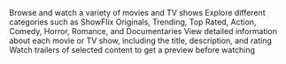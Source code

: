 Browse and watch a variety of movies and TV shows
Explore different categories such as ShowFlix Originals, Trending, Top Rated, Action, Comedy, Horror, Romance, and Documentaries
View detailed information about each movie or TV show, including the title, description, and rating
Watch trailers of selected content to get a preview before watching